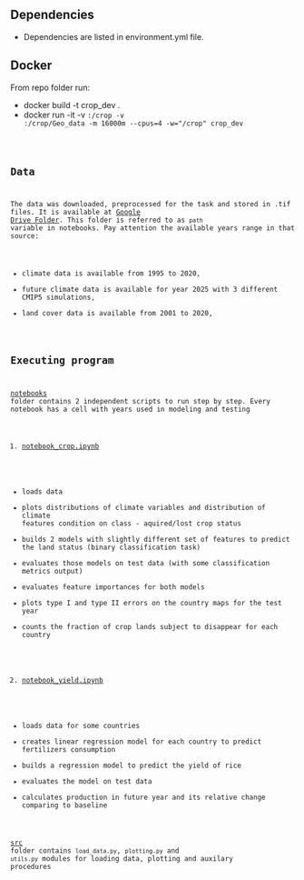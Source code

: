 ## Dependencies

* Dependencies are listed in environment.yml file.

## Docker

From repo folder run:

* docker build -t crop_dev .
* docker run -it  -v  <CODE FOLDER>:/crop -v <DATA FOLDER>:/crop/Geo_data -m 16000m  --cpus=4  -w="/crop" crop_dev

## Data

The data was downloaded, preprocessed for the task and stored in .tif files. 
It is available at [Google Drive Folder](https://drive.google.com/drive/folders/1reYmmjR6ckznwakdeLyAC6DVKp3Adp2y?usp=sharing). This folder is referred to as `path` variable in notebooks.
Pay attention the available years range in that source:
* climate data is available from 1995 to 2020,
* future climate data is available for year 2025 with 3 different CMIP5 simulations,
* land cover data is available from 2001 to 2020,

## Executing program

[notebooks](https://github.com/DariTan/ArableLand/blob/master/notebooks) folder contains 2 independent scripts to run step by step.
Every notebook has a cell with years used in modeling and testing
1. [notebook_crop.ipynb](https://github.com/DariaTan/ArableLand/blob/master/notebooks/notebook_crop.ipynb)
* loads data
* plots distributions of climate variables and distribution of climate features condition on class - aquired/lost crop status
* builds 2 models with slightly different set of features to predict the land status (binary classification task)
* evaluates those models on test data (with some classification metrics output)
* evaluates feature importances for both models
* plots type I and type II errors on the country maps for the test year
* counts the fraction of crop lands subject to disappear for each country
2. [notebook_yield.ipynb](https://github.com/DariTan/ArableLand/blob/master/notebooks/notebook_yield.ipynb) 
* loads data for some countries
* creates linear regression model for each country to predict fertilizers consumption
* builds a regression model to predict the yield of rice
* evaluates the model on test data
* calculates production in future year and its relative change comparing to baseline


[src](https://github.com/DariTan/ArableLand/blob/master/src) folder contains `load_data.py`, `plotting.py` and `utils.py` modules for loading data, plotting and auxilary procedures
